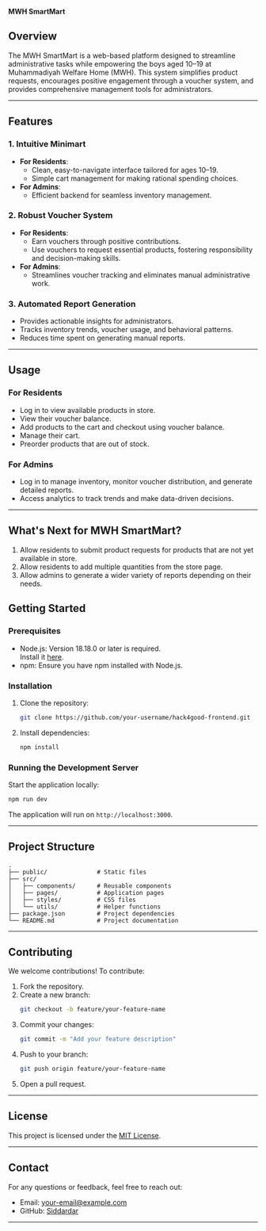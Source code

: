 **MWH SmartMart**

## Overview
The MWH SmartMart is a web-based platform designed to streamline administrative tasks while empowering the boys aged 10–19 at Muhammadiyah Welfare Home (MWH). This system simplifies product requests, encourages positive engagement through a voucher system, and provides comprehensive management tools for administrators.

---

## Features  

### 1. Intuitive Minimart
- **For Residents**:  
  - Clean, easy-to-navigate interface tailored for ages 10–19.  
  - Simple cart management for making rational spending choices.  
- **For Admins**:  
  - Efficient backend for seamless inventory management.

### 2. Robust Voucher System 
- **For Residents**:  
  - Earn vouchers through positive contributions.  
  - Use vouchers to request essential products, fostering responsibility and decision-making skills.  
- **For Admins**:  
  - Streamlines voucher tracking and eliminates manual administrative work.

### 3. Automated Report Generation
- Provides actionable insights for administrators.  
- Tracks inventory trends, voucher usage, and behavioral patterns.  
- Reduces time spent on generating manual reports.

---


## Usage

### For Residents
- Log in to view available products in store.
- View their voucher balance. 
- Add products to the cart and checkout using voucher balance.  
- Manage their cart.
- Preorder products that are out of stock.

### **For Admins**  
- Log in to manage inventory, monitor voucher distribution, and generate detailed reports.  
- Access analytics to track trends and make data-driven decisions.

---

## What's Next for MWH SmartMart?
1. Allow residents to submit product requests for products that are not yet available in store.
2. Allow residents to add multiple quantities from the store page.
3. Allow admins to generate a wider variety of reports depending on their needs.

## Getting Started 

### Prerequisites
- Node.js: Version 18.18.0 or later is required.  
  Install it [here](https://nodejs.org/).  
- npm: Ensure you have npm installed with Node.js.

### Installation
1. Clone the repository:  
   ```bash
   git clone https://github.com/your-username/hack4good-frontend.git
   ```
2. Install dependencies:  
   ```bash
   npm install
   ```

### Running the Development Server
Start the application locally:  
```bash
npm run dev
```  
The application will run on `http://localhost:3000`.

---


## Project Structure
```plaintext
.
├── public/              # Static files
├── src/
│   ├── components/      # Reusable components
│   ├── pages/           # Application pages
│   ├── styles/          # CSS files
│   └── utils/           # Helper functions
├── package.json         # Project dependencies
└── README.md            # Project documentation
```

---

## Contributing
We welcome contributions! To contribute:  
1. Fork the repository.  
2. Create a new branch:  
   ```bash
   git checkout -b feature/your-feature-name
   ```  
3. Commit your changes:  
   ```bash
   git commit -m "Add your feature description"
   ```  
4. Push to your branch:  
   ```bash
   git push origin feature/your-feature-name
   ```  
5. Open a pull request.

---

## License
This project is licensed under the [MIT License](LICENSE).

---

## Contact
For any questions or feedback, feel free to reach out:  
- Email: [your-email@example.com](mailto:your-email@example.com)  
- GitHub: [Siddardar](https://github.com/Siddardar)

---
